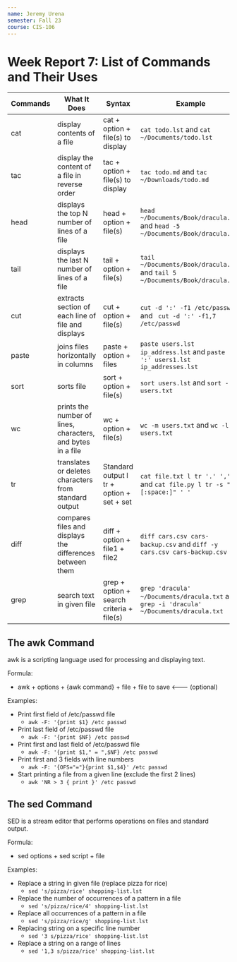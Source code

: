 ```yaml
---
name: Jeremy Urena
semester: Fall 23
course: CIS-106
---
```


#  Week Report 7: List of Commands and Their Uses

| Commands | What It Does                                                | Syntax                                    | Example                                                                                  |
| -------- | ----------------------------------------------------------- | ----------------------------------------- | ---------------------------------------------------------------------------------------- |
| cat      | display contents of a file                                  | cat + option + file(s) to display         | `cat todo.lst` and `cat ~/Documents/todo.lst`                                            |
| tac      | display the content of a file in reverse order              | tac + option + file(s) to display         | `tac todo.md` and `tac ~/Downloads/todo.md`                                              |
| head     | displays the top N number of lines of a file                | head + option + file(s)                   | `head ~/Documents/Book/dracula.txt` and `head -5 ~/Documents/Book/dracula.txt`           |
| tail     | displays the last N number of lines of a file               | tail + option + file(s)                   | `tail ~/Documents/Book/dracula.txt` and `tail 5 ~/Documents/Book/dracula.txt`            |
| cut      | extracts section of each line of file and displays          | cut + option + file(s)                    | `cut -d ':' -f1 /etc/passwd` and ` cut -d ':' -f1,7 /etc/passwd`                         |
| paste    | joins files horizontally in columns                         | paste + option + files                    | `paste users.lst ip_address.lst` and `paste -d ':' users1.lst ip_addresses.lst`          |
| sort     | sorts file                                                  | sort + option + file(s)                   | `sort users.lst` and `sort -r users.txt`                                                 |
| wc       | prints the number of lines, characters, and bytes in a file | wc + option + file(s)                     | `wc -m users.txt` and `wc -l users.txt`                                                  |
| tr       | translates or deletes characters from standard output       | Standard output l tr + option + set + set | `cat file.txt l tr '.' ','` and `cat file.py l tr -s "[:space:]" ' '`                    |
| diff     | compares files and displays the differences between them    | diff + option + file1 + file2             | `diff cars.csv cars-backup.csv` and `diff -y cars.csv cars-backup.csv`                   |
| grep     | search text in given file                                   | grep + option + search criteria + file(s) | `grep 'dracula' ~/Documents/dracula.txt` and `grep -i 'dracula' ~/Documents/dracula.txt` |

## The awk Command
awk is a scripting language used for processing and displaying text.

Formula:
- awk + options + {awk command} + file + file to save <--- (optional)

Examples:
- Print first field of /etc/passwd file
  - `awk -F: '{print $1} /etc passwd`
- Print last field of /etc/passwd file
  - `awk -F: '{print $NF} /etc passwd`
- Print first and last field of /etc/passwd file
  - `awk -F: '{print $1," = ",$NF} /etc passwd`
- Print first and 3 fields with line numbers
  - `awk -F: '{OFS="="}{print $1,$4}' /etc passwd`
- Start printing a file from a given line (exclude the first 2 lines)
  - `awk 'NR > 3 { print }' /etc passwd`

## The sed Command
SED is a stream editor that performs operations on files and standard output.

Formula:
- sed options + sed script + file

Examples:
- Replace a string in given file (replace pizza for rice)
  - `sed 's/pizza/rice' shopping-list.lst`
- Replace the number of occurrences of a pattern in a file
  - `sed 's/pizza/rice/4' shopping-list.lst`
- Replace all occurrences of a pattern in a file
  - `sed 's/pizza/rice/g' shopping-list.lst`
- Replacing string on a specific line number
  - `sed '3 s/pizza/rice' shopping-list.lst`
- Replace a string on a range of lines
  - `sed '1,3 s/pizza/rice' shopping-list.lst`